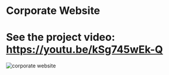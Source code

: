 # Corporate Website

# See the project video: https://youtu.be/kSg745wEk-Q

![corporate website](https://user-images.githubusercontent.com/22102668/62083078-815a6180-b22c-11e9-8e9c-188b5c7b1d9d.jpg)


